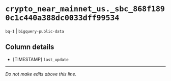 # `crypto_near_mainnet_us._sbc_868f1890c1c440a388dc0033dff99534`
`bq-1` | `bigquery-public-data`

## Column details
* [TIMESTAMP] `last_update`

-------------------------------------------------------------------------------
*Do not make edits above this line.*
